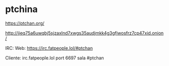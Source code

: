 # ptchina
https://ptchan.org/

http://jieq75a6uwqbj5sjzaxlnd7xwgs35audjmkk4g3gfjwosfrz7cp47xid.onion/

IRC: 
Web: https://irc.fatpeople.lol/#ptchan

Cliente: irc.fatpeople.lol port 6697 sala #ptchan
